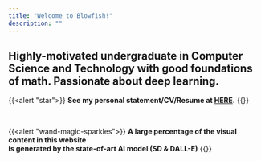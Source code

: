 ```yaml
---
title: "Welcome to Blowfish!"
description: ""
---
```

<!--make this elemet show on the left-->
## Highly-motivated undergraduate in Computer Science and Technology with good foundations of math. Passionate about deep learning.

{{<alert "star">}}
**See my personal statement/CV/Resume at [HERE](resume/).**
{{</alert>}}

<br/>

{{<alert "wand-magic-sparkles">}}
**A large percentage of the visual content in this website<br/> is generated by the state-of-art AI model (SD & DALL-E)**
{{</alert>}}

